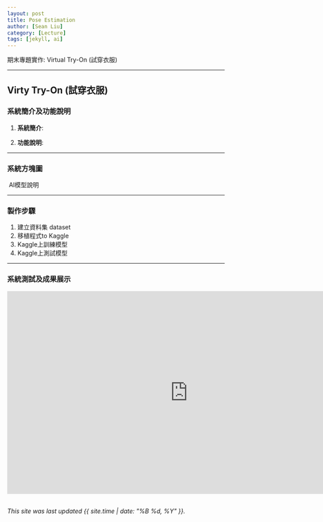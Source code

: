 ```yaml
---
layout: post
title: Pose Estimation
author: [Sean Liu]
category: [Lecture]
tags: [jekyll, ai]
---
```

期末專題實作: Virtual Try-On (試穿衣服)

---
## Virty Try-On (試穿衣服)

### 系統簡介及功能說明

1. **系統簡介**:

2. **功能說明**:

---
### 系統方塊圖
![]()
AI模型說明

---
### 製作步驟

1. 建立資料集 dataset
2. 移植程式to Kaggle
3. Kaggle上訓練模型
4. Kaggle上測試模型

---
### 系統測試及成果展示
<iframe width="835" height="470" src="
https://www.youtube.com/embed/DtzN5vtEgOk
" title="RL-Robocar" frameborder="0" allow="accelerometer; autoplay; clipboard-write; encrypted-media; gyroscope; picture-in-picture" allowfullscreen></iframe> 

<br>
<br>

*This site was last updated {{ site.time | date: "%B %d, %Y" }}.*
